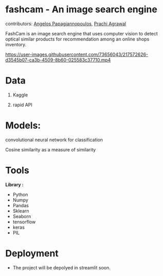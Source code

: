 # fashcam - An image search engine 
contributors: [Angelos Papagiannopoulos](https://github.com/AngelosPa), [Prachi Agrawal](https://github.com/prachiagrl83 )

FashCam is an image search engine that uses computer vision to detect optical similar products for recommendation among an online shops inventory.


https://user-images.githubusercontent.com/73656043/217572626-d3545b07-ca3b-4509-8b60-025583c37710.mp4

  # Data

1. Kaggle

2. rapid API 


# Models: 

convolutional neural network for classification

Cosine similarity as a measure of similarity


# Tools 
 **Library :** 
- Python 
- Numpy
- Pandas
- Sklearn
- Seaborn
- tensorflow
- keras
- PIL

# Deployment 

- The project will be depolyed in streamlit soon.
 
 
